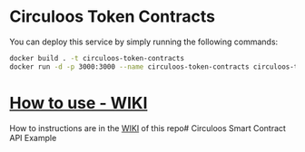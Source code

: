 # Circuloos Token Contracts

You can deploy this service by simply running the following commands:
```sh
docker build . -t circuloos-token-contracts
docker run -d -p 3000:3000 --name circuloos-token-contracts circuloos-token-contracts
```

# [How to use - WIKI](https://github.com/alastria/ERC721WithData/wiki/Testing-the-endpoints-with-Postman)

How to instructions are in the [WIKI](https://github.com/alastria/ERC721WithData/wiki/Testing-the-endpoints-with-Postman) of this repo# Circuloos Smart Contract API Example
